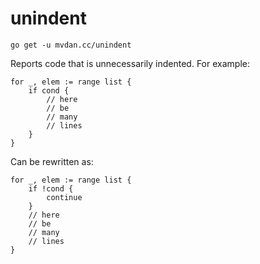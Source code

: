 # unindent

	go get -u mvdan.cc/unindent

Reports code that is unnecessarily indented. For example:

```
for _, elem := range list {
	if cond {
		// here
		// be
		// many
		// lines
	}
}
```

Can be rewritten as:

```
for _, elem := range list {
	if !cond {
		continue
	}
	// here
	// be
	// many
	// lines
}
```
